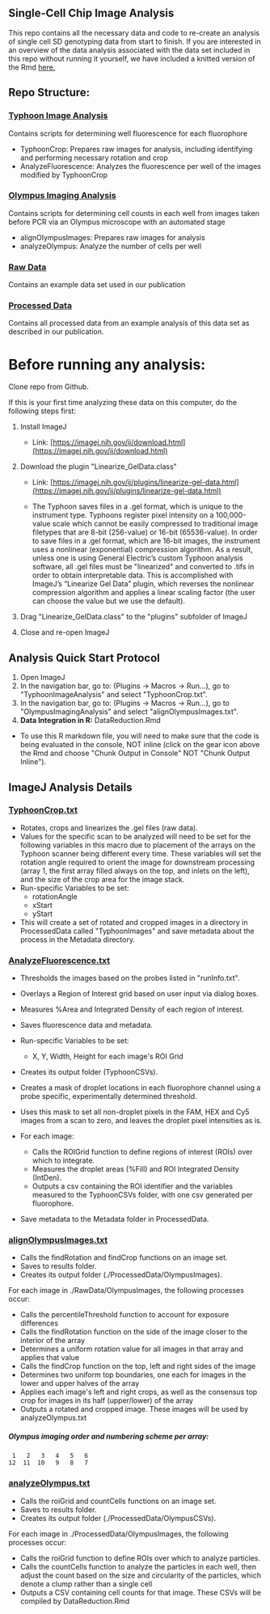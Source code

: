 ## Single-Cell Chip Image Analysis

This repo contains all the necessary data and code to re-create an analysis of single cell SD genotyping data from start to finish.  If you are interested in an overview of the data analysis associated with the data set included in this repo without running it yourself, we have included a knitted version of the Rmd [here.](https://fredhutch.github.io/SDGenotypingAnalysis/index.html)


## Repo Structure:

### [Typhoon Image Analysis](https://github.com/FredHutch/SDGenotypingAnalysis/tree/master/TyphoonImageAnalysis)
 Contains scripts for determining well fluorescence for each fluorophore

  - TyphoonCrop: Prepares raw images for analysis, including identifying and performing necessary rotation and crop
  - AnalyzeFluorescence: Analyzes the fluorescence per well of the images modified by TyphoonCrop

### [Olympus Imaging Analysis](https://github.com/FredHutch/SDGenotypingAnalysis/tree/master/OlympusImagingAnalysis)
Contains scripts for determining cell counts in each well from images taken before PCR via an Olympus microscope with an automated stage

  - alignOlympusImages:  Prepares raw images for analysis
  - analyzeOlympus:  Analyze the number of cells per well

### [Raw Data](https://github.com/FredHutch/SDGenotypingAnalysis/tree/master/RawData)
Contains an example data set used in our publication

### [Processed Data](https://github.com/FredHutch/SDGenotypingAnalysis/tree/master/ProcessedData)
Contains all processed data from an example analysis of this data set as described in our publication.

# Before running any analysis:
Clone repo from Github.

If this is your first time analyzing these data on this computer, do the following steps first:

1. Install ImageJ

    - Link:  [https://imagej.nih.gov/ij/download.html](https://imagej.nih.gov/ij/download.html)

2. Download the plugin "Linearize_GelData.class"

    - Link:  [https://imagej.nih.gov/ij/plugins/linearize-gel-data.html](https://imagej.nih.gov/ij/plugins/linearize-gel-data.html)

    - The Typhoon saves files in a .gel format, which is unique to the instrument type.  Typhoons register pixel intensity on a 100,000-value scale which cannot be easily compressed to traditional image filetypes that are 8-bit (256-value) or 16-bit (65536-value).  In order to save files in a .gel format, which are 16-bit images, the instrument uses a nonlinear (exponential) compression algorithm.  As a result, unless one is using General Electric’s custom Typhoon analysis software, all .gel files must be "linearized" and converted to .tifs in order to obtain interpretable data.  This is accomplished with ImageJ’s “Linearize Gel Data” plugin, which reverses the nonlinear compression algorithm and applies a linear scaling factor (the user can choose the value but we use the default).

3. Drag "Linearize_GelData.class" to the "plugins" subfolder of ImageJ

4. Close and re-open ImageJ


## Analysis Quick Start Protocol
1. Open ImageJ
2. In the navigation bar, go to: (Plugins -> Macros -> Run...), go to "TyphoonImageAnalysis" and select "TyphoonCrop.txt".  
3. In the navigation bar, go to: (Plugins -> Macros -> Run...), go to "OlympusImagingAnalysis" and select "alignOlympusImages.txt".
13. **Data Integration in R:**  DataReduction.Rmd
   - To use this R markdown file, you will need to make sure that the code is being evaluated in the console, NOT inline (click on the gear icon above the Rmd and choose "Chunk Output in Console" NOT "Chunk Output Inline").  


## ImageJ Analysis Details
### [TyphoonCrop.txt](https://github.com/FredHutch/SDGenotypingAnalysis/blob/master/TyphoonImageAnalysis/TyphoonCrop.txt)
  - Rotates, crops and linearizes the .gel files (raw data).
  - Values for the specific scan to be analyzed will need to be set for the following variables in this macro due to placement of the arrays on the Typhoon scanner being different every time.  These variables will set the rotation angle required to orient the image for downstream processing (array 1, the first array filled always on the top, and inlets on the left), and the size of the crop area for the image stack.  
  - Run-specific Variables to be set:
    - rotationAngle
    - xStart
    - yStart
  - This will create a set of rotated and cropped images in a directory in ProcessedData called "TyphoonImages" and save metadata about the process in the Metadata directory.  

### [AnalyzeFluorescence.txt](https://github.com/FredHutch/SDGenotypingAnalysis/blob/master/TyphoonImageAnalysis/AnalyzeFluorescence.txt)
  - Thresholds the images based on the probes listed in "runInfo.txt".
  - Overlays a Region of Interest grid based on user input via dialog boxes.
  - Measures %Area and Integrated Density of each region of interest.
  - Saves fluorescence data and metadata.

  - Run-specific Variables to be set:
    - X, Y, Width, Height for each image's ROI Grid

  - Creates its output folder (TyphoonCSVs).
  - Creates a mask of droplet locations in each fluorophore channel using a probe specific, experimentally determined threshold.
  - Uses this mask to set all non-droplet pixels in the FAM, HEX and Cy5 images from a scan to zero, and leaves the droplet pixel intensities as is.
  - For each image:
    - Calls the ROIGrid function to define regions of interest (ROIs) over which to integrate.
    - Measures the droplet areas (%Fill) and ROI Integrated Density (IntDen).
    - Outputs a csv containing the ROI identifier and the variables measured to the TyphoonCSVs folder, with one csv generated per fluorophore.
  - Save metadata to the Metadata folder in ProcessedData.


### [alignOlympusImages.txt](https://github.com/FredHutch/SDGenotypingAnalysis/blob/master/OlympusImagingAnalysis/alignOlympusImages.txt)
  - Calls the findRotation and findCrop functions on an image set.
  - Saves to results folder.
  - Creates its output folder (./ProcessedData/OlympusImages).

For each image in ./RawData/OlympusImages, the following processes occur:  

  - Calls the percentileThreshold function to account for exposure differences
  - Calls the findRotation function on the side of the image closer to the interior of the array
  - Determines a uniform rotation value for all images in that array and applies that value
  - Calls the findCrop function on the top, left and right sides of the image
  - Determines two uniform top boundaries, one each for images in the lower and upper halves of the array
  - Applies each image's left and right crops, as well as the consensus top crop for images in its half (upper/lower) of the array
  - Outputs a rotated and cropped image.  These images will be used by analyzeOlympus.txt

##### Olympus imaging order and numbering scheme per array:
	 1   2   3   4   5   6  
	12  11  10   9   8   7


### [analyzeOlympus.txt](https://github.com/FredHutch/SDGenotypingAnalysis/blob/master/OlympusImagingAnalysis/analyzeOlympus.txt)
 - Calls the roiGrid and countCells functions on an image set.
 - Saves to results folder.
 - Creates its output folder (./ProcessedData/OlympusCSVs).

For each image in ./ProcessedData/OlympusImages, the following processes occur:

  - Calls the roiGrid function to define ROIs over which to analyze particles.
  - Calls the countCells function to analyze the particles in each well, then adjust the count based on the size and circularity of the particles, which denote a clump rather than a single cell
  - Outputs a CSV containing cell counts for that image.  These CSVs will be compiled by DataReduction.Rmd
